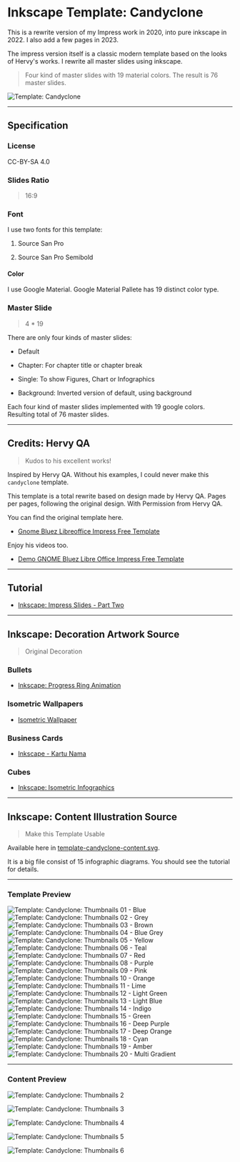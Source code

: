 # Inkscape Template: Candyclone

This is a rewrite version of my Impress work in 2020,
into pure inkscape in 2022.
I also add a few pages in 2023.

The impress version itself is a
classic modern template based on the looks of Hervy's works.
I rewrite all master slides using inkscape.

> Four kind of master slides with 19 material colors.
> The result is 76 master slides.

![Template: Candyclone][template-thumbs-1]

-- -- --

## Specification

### License

CC-BY-SA 4.0

### Slides Ratio

> 16:9

### Font

I use two fonts for this template:

1. Source San Pro

2. Source San Pro Semibold

#### Color

I use Google Material.
Google Material Pallete has 19 distinct color type.

### Master Slide

> 4 * 19

There are only four kinds of master slides:

* Default

* Chapter: For chapter title or chapter break

* Single: To show Figures, Chart or Infographics

* Background: Inverted version of default, using background

Each four kind of master slides implemented with 19 google colors.
Resulting total of 76 master slides.

-- -- --

## Credits: Hervy QA

> Kudos to his excellent works!

Inspired by Hervy QA.
Without his examples, I could never make this `candyclone` template.

This template is a total rewrite based on design made by Hervy QA. 
Pages per pages, following the original design. 
With Permission from Hervy QA.

You can find the original template here.

* [Gnome Bluez Libreoffice Impress Free Template][hervy-qa-bluez]

Enjoy his videos too.

* [Demo GNOME Bluez Libre Office Impress Free Template][hervy-qa-video]

-- -- --

## Tutorial

* [Inkscape: Impress Slides - Part Two][impress-slides-2]

-- -- --

## Inkscape: Decoration Artwork Source

> Original Decoration

### Bullets

* [Inkscape: Progress Ring Animation][progress-ring]

### Isometric Wallpapers

* [Isometric Wallpaper][isometric-wall]

### Business Cards

* [Inkscape - Kartu Nama][kartu-nama]

### Cubes

* [Inkscape: Isometric Infographics][isometric-cubes]

-- -- --

## Inkscape: Content Illustration Source

> Make this Template Usable

Available here in [template-candyclone-content.svg][candyclone-content].

It is a big file consist of 15 infographic diagrams.
You should see the tutorial for details.

-- -- --

### Template Preview

![Template: Candyclone: Thumbnails 01 - Blue][template-thumbs-01]
![Template: Candyclone: Thumbnails 02 - Grey][template-thumbs-02]
![Template: Candyclone: Thumbnails 03 - Brown][template-thumbs-03]
![Template: Candyclone: Thumbnails 04 - Blue Grey][template-thumbs-04]
![Template: Candyclone: Thumbnails 05 - Yellow][template-thumbs-05]
![Template: Candyclone: Thumbnails 06 - Teal][template-thumbs-06]
![Template: Candyclone: Thumbnails 07 - Red][template-thumbs-07]
![Template: Candyclone: Thumbnails 08 - Purple][template-thumbs-08]
![Template: Candyclone: Thumbnails 09 - Pink][template-thumbs-09]
![Template: Candyclone: Thumbnails 10 - Orange][template-thumbs-10]
![Template: Candyclone: Thumbnails 11 - Lime][template-thumbs-11]
![Template: Candyclone: Thumbnails 12 - Light Green][template-thumbs-12]
![Template: Candyclone: Thumbnails 13 - Light Blue][template-thumbs-13]
![Template: Candyclone: Thumbnails 14 - Indigo][template-thumbs-14]
![Template: Candyclone: Thumbnails 15 - Green][template-thumbs-15]
![Template: Candyclone: Thumbnails 16 - Deep Purple][template-thumbs-16]
![Template: Candyclone: Thumbnails 17 - Deep Orange][template-thumbs-17]
![Template: Candyclone: Thumbnails 18 - Cyan][template-thumbs-18]
![Template: Candyclone: Thumbnails 19 - Amber][template-thumbs-19]
![Template: Candyclone: Thumbnails 20 - Multi Gradient][template-thumbs-20]

-- -- --

### Content Preview

![Template: Candyclone: Thumbnails 2][template-thumbs-2]

![Template: Candyclone: Thumbnails 3][template-thumbs-3]

![Template: Candyclone: Thumbnails 4][template-thumbs-4]

![Template: Candyclone: Thumbnails 5][template-thumbs-5]

![Template: Candyclone: Thumbnails 6][template-thumbs-6]

[template-candy]:   https://github.com/epsi-rns/berkas2/raw/master/impress-template-candyclone/preview/template-candyclone-cover.png
[impress-slides-2]: https://epsi-rns.gitlab.io/design/2020/09-impress/22/inkscape-impress-slides-02/
[hervy-qa-bluez]:   https://hervyqa.com/gnome-bluez-libreoffice-impress-free-template/
[hervy-qa-video]:   http://www.youtube.com/watch?v=O3urHT5AHG8

[candyclone-content]:   https://github.com/epsi-rns/berkas2/blob/master/impress-template-candyclone/template-candyclone.svg

[template-thumbs-1]:https://github.com/epsi-rns/berkas2/raw/master/impress-template-candyclone/preview/thumbs-1.png
[template-thumbs-2]:https://github.com/epsi-rns/berkas2/raw/master/impress-template-candyclone/preview/thumbs-2.png
[template-thumbs-3]:https://github.com/epsi-rns/berkas2/raw/master/impress-template-candyclone/preview/thumbs-3.png
[template-thumbs-4]:https://github.com/epsi-rns/berkas2/raw/master/impress-template-candyclone/preview/thumbs-4.png
[template-thumbs-5]:https://github.com/epsi-rns/berkas2/raw/master/impress-template-candyclone/preview/thumbs-5.png
[template-thumbs-6]:https://github.com/epsi-rns/berkas2/raw/master/impress-template-candyclone/preview/thumbs-6.png

[template-thumbs-01]:https://raw.githubusercontent.com/epsi-rns/candyclone-inkscape/main/thumbs-template/01-blue.png
[template-thumbs-02]:https://raw.githubusercontent.com/epsi-rns/candyclone-inkscape/main/thumbs-template/02-grey.png
[template-thumbs-03]:https://raw.githubusercontent.com/epsi-rns/candyclone-inkscape/main/thumbs-template/03-brown.png
[template-thumbs-04]:https://raw.githubusercontent.com/epsi-rns/candyclone-inkscape/main/thumbs-template/04-blue-grey.png
[template-thumbs-05]:https://raw.githubusercontent.com/epsi-rns/candyclone-inkscape/main/thumbs-template/05-yellow.png
[template-thumbs-06]:https://raw.githubusercontent.com/epsi-rns/candyclone-inkscape/main/thumbs-template/06-teal.png
[template-thumbs-07]:https://raw.githubusercontent.com/epsi-rns/candyclone-inkscape/main/thumbs-template/07-red.png
[template-thumbs-08]:https://raw.githubusercontent.com/epsi-rns/candyclone-inkscape/main/thumbs-template/08-purple.png
[template-thumbs-09]:https://raw.githubusercontent.com/epsi-rns/candyclone-inkscape/main/thumbs-template/09-pink.png
[template-thumbs-10]:https://raw.githubusercontent.com/epsi-rns/candyclone-inkscape/main/thumbs-template/10-orange.png
[template-thumbs-11]:https://raw.githubusercontent.com/epsi-rns/candyclone-inkscape/main/thumbs-template/11-lime.png
[template-thumbs-12]:https://raw.githubusercontent.com/epsi-rns/candyclone-inkscape/main/thumbs-template/12-light-green.png
[template-thumbs-13]:https://raw.githubusercontent.com/epsi-rns/candyclone-inkscape/main/thumbs-template/13-light-blue.png
[template-thumbs-14]:https://raw.githubusercontent.com/epsi-rns/candyclone-inkscape/main/thumbs-template/14-indigo.png
[template-thumbs-15]:https://raw.githubusercontent.com/epsi-rns/candyclone-inkscape/main/thumbs-template/15-green.png
[template-thumbs-16]:https://raw.githubusercontent.com/epsi-rns/candyclone-inkscape/main/thumbs-template/16-deep-purple.png
[template-thumbs-17]:https://raw.githubusercontent.com/epsi-rns/candyclone-inkscape/main/thumbs-template/17-deep-orange.png
[template-thumbs-18]:https://raw.githubusercontent.com/epsi-rns/candyclone-inkscape/main/thumbs-template/18-cyan.png
[template-thumbs-19]:https://raw.githubusercontent.com/epsi-rns/candyclone-inkscape/main/thumbs-template/19-amber.png
[template-thumbs-20]:https://raw.githubusercontent.com/epsi-rns/candyclone-inkscape/main/thumbs-template/20-multi-gradient.png


[isometric-wall]:   https://github.com/epsi-rns/isometric-wallpaper
[kartu-nama]:       https://akutidaktahu.netlify.app/inkscape/2017/10/03/kartu-nama.html
[isometric-cubes]:  https://epsi-rns.gitlab.io/design/2015/11/11/inkscape-isometric-infographics/
[progress-ring]:    https://epsi-rns.gitlab.io/design/2017/11/15/inkscape-progress-ring/
